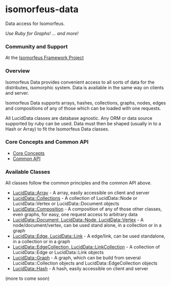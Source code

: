 # isomorfeus-data

Data access for Isomorfeus.

*Use Ruby for Graphs! ... and more!*

### Community and Support
At the [Isomorfeus Framework Project](http://isomorfeus.com) 

### Overview

Isomorfeus Data provides convenient access to all sorts of data for the distributes, isomorphic system.
Data is available in the same way on clients and server.

Isomorfeus Data supports arrays, hashes, collections, graphs, nodes, edges and compositions of any of those which can be loaded with one requests.

All LucidData classes are database agnostic. Any ORM or data source supported by ruby can be used.
Data must then be shaped (usually in to a Hash or Array) to fit the Isomorfeus Data classes.
 

### Core Concepts and Common API

- [Core Concepts](https://github.com/isomorfeus/isomorfeus-project/blob/master/ruby/isomorfeus-data/docs/concepts.md)
- [Common API](https://github.com/isomorfeus/isomorfeus-project/blob/master/ruby/isomorfeus-data/docs/common_api.md)

### Available Classes

All classes follow the common principles and the common API above.

- [LucidData::Array](https://github.com/isomorfeus/isomorfeus-project/blob/master/ruby/isomorfeus-data/docs/data_array.md) - A array, easily accessible on client and server
- [LucidData::Collections](https://github.com/isomorfeus/isomorfeus-project/blob/master/ruby/isomorfeus-data/docs/data_collection.md) - A collection of LucidData::Node or LucidData::Vertex or LucidData::Document objects
- [LucidData::Composition](https://github.com/isomorfeus/isomorfeus-project/blob/master/ruby/isomorfeus-data/docs/data_composition.md) - A composition of any of those other classes, even graphs, for easy, one request access to arbitrary data
- [LucidData::Document, LucidData::Node, LucidData::Vertex](https://github.com/isomorfeus/isomorfeus-project/blob/master/ruby/isomorfeus-data/docs/data_node.md) - A node/document/vertex, can be used stand alone, in a collection or in a graph
- [LucidData::Edge, LucidData::Link](https://github.com/isomorfeus/isomorfeus-project/blob/master/ruby/isomorfeus-data/docs/data_edge.md) - A edge/link, can be used standalone, in a collection or in a graph
- [LucidData::EdgeCollection, LucidData::LinkCollection](https://github.com/isomorfeus/isomorfeus-project/blob/master/ruby/isomorfeus-data/docs/data_edge_collection.md)  - A collection of LucidData::Edge or LucidData::Link objects
- [LucidData::Graph](https://github.com/isomorfeus/isomorfeus-project/blob/master/ruby/isomorfeus-data/docs/data_graph.md) - A graph, which can be build from several LucidData::Collection objects and LucidData::EdgeCollection objects
- [LucidData::Hash](https://github.com/isomorfeus/isomorfeus-project/blob/master/ruby/isomorfeus-data/docs/data_hash.md) - A hash, easily accessible on client and server

(more to come soon)
